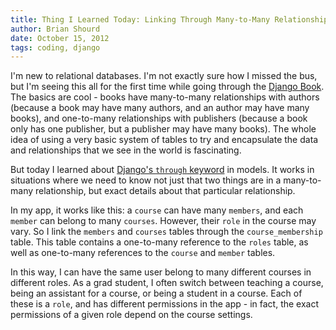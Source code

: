 ```yaml
---
title: Thing I Learned Today: Linking Through Many-to-Many Relationships
author: Brian Shourd
date: October 15, 2012
tags: coding, django
---
```


I'm new to relational databases. I'm not exactly sure how I missed the bus, but I'm seeing this all for the first time while going through the [Django Book](http://www.djangobook.com). The basics are cool - books have many-to-many relationships with authors (because a book may have many authors, and an author may have many books), and one-to-many relationships with publishers (because a book only has one publisher, but a publisher may have many books). The whole idea of using a very basic system of tables to try and encapsulate the data and relationships that we see in the world is fascinating.

But today I learned about [Django's `through` keyword](https://docs.djangoproject.com/en/dev/topics/db/models/#extra-fields-on-many-to-many-relationships) in models. It works in situations where we need to know not just that two things are in a many-to-many relationship, but exact details about that particular relationship.

In my app, it works like this: a `course` can have many `members`, and each `member` can belong to many `courses`. However, their `role` in the course may vary. So I link the `members` and `courses` tables through the `course_membership` table. This table contains a one-to-many reference to the `roles` table, as well as one-to-many references to the `course` and `member` tables.

In this way, I can have the same user belong to many different courses in different roles. As a grad student, I often switch between teaching a course, being an assistant for a course, or being a student in a course. Each of these is a `role`, and has different permissions in the app - in fact, the exact permissions of a given role depend on the course settings.
